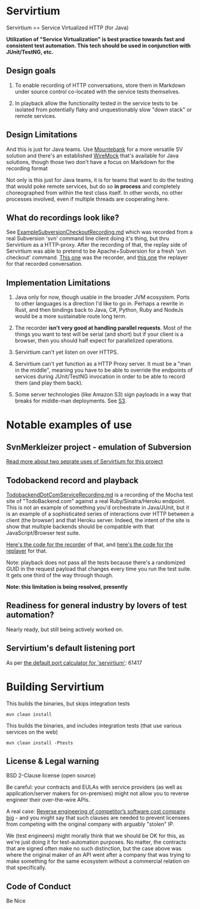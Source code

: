 # Servirtium

Servirtium == Service Virtualized HTTP (for Java)

**Utilization of "Service Virtualization" is best practice towards fast and 
consistent test automation. This tech should be used in conjunction with 
JUnit/TestNG, etc.**

## Design goals 

1. To enable recording of HTTP conversations, store them in Markdown under source control co-located with 
the service tests themselves. 

2. In playback allow the functionality tested in the service tests to be isolated from potentially flaky 
and unquestionably slow "down stack" or remote services.

## Design Limitations

And this is just for Java teams. Use [Mountebank](http://mbtest.org) for a more versatile SV 
solution and there's an established [WireMock](http://wiremock.org/) that's available for Java 
solutions, though those two don't have a focus on Markdown for the recording format

Not only is this just for Java teams, it is for teams that want to do the testing that would 
poke remote services, but do so **in process** and completely choreographed from within the test class
itself. In other words, no other processes involved, even if multiple threads are cooperating 
here. 

## What do recordings look like?

See [ExampleSubversionCheckoutRecording.md](https://github.com/paul-hammant/servirtium/blob/master/src/test/resources/ExampleSubversionCheckoutRecording.md) 
which was recorded from a real Subversion 'svn' command line client doing it's thing, but 
thru Servirtium as a HTTP-proxy. After the recording of that, the replay side of Servirtium was able 
to pretend to be Apache+Subversion for a fresh 'svn checkout' command. 
[This one](https://github.com/paul-hammant/servirtium/blob/master/src/test/java/com/paulhammant/servirtium/SubversionCheckoutRecorderMain.java) 
was the recorder, and [this one](https://github.com/paul-hammant/servirtium/blob/master/src/test/java/com/paulhammant/servirtium/SubversionCheckoutReplayerMain.java) 
the replayer for that recorded conversation.

## Implementation Limitations

1. Java only for now, though usable in the broader JVM ecosystem. Ports to other languages 
is a direction I'd like to go in. Perhaps a rewrite in Rust, and then bindings back to Java, C#, 
Python, Ruby and NodeJs would be a more sustainable route long term.

2. The recorder **isn't very good at handling parallel requests**. Most of the 
things you want to test will be serial (and  short) but if your client is a browser, 
then you should half expect for parallelized operations.

3. Servirtium can't yet listen on over HTTPS.

4. Servirtium can't yet function as a HTTP Proxy server. It must be a "man in the middle", 
meaning you have to be able to override the endpoints of services during JUnit/TestNG invocation 
in order to be able to record them (and play them back).
 
5. Some server technologies (like Amazon S3) sign payloads in a way that breaks for middle-man 
deployments. See [S3](https://github.com/paul-hammant/servirtium/wiki/S3).
 
# Notable examples of use

## SvnMerkleizer project - emulation of Subversion

[Read more about two seprate uses of Servirtium for this project](docs/SvnMerkleizer_More_Info.md)

## Todobackend record and playback

[TodobackendDotComServiceRecording.md](https://github.com/paul-hammant/servirtium/blob/master/src/test/resources/TodobackendDotComServiceRecording.md) 
is a recording of the Mocha test site of "TodoBackend.com" against a real Ruby/Sinatra/Heroku 
endpoint. This is not an example of something you'd orchestrate in Java/JUnit, but it is 
an example of a sophisticated series of interactions over HTTP between a client (the browser) 
and that Heroku server. Indeed, the intent of the site is show that multiple backends should be
compatible with that JavaScript/Browser test suite.

[Here's the code for the recorder](https://github.com/paul-hammant/servirtium/blob/master/src/test/java/com/paulhammant/servirtium/SubversionCheckoutRecorderMain.java) 
of that, and [here's the code for the replayer](https://github.com/paul-hammant/servirtium/blob/master/src/test/java/com/paulhammant/servirtium/SubversionCheckoutReplayerMain.java)
for that.  

Note: playback does not pass all the tests because there's a randomized GUID in the request 
payload that changes every time you run the test suite. It gets one third of the way through though.

**Note: this limitation is being resolved, presently**

## Readiness for general industry by lovers of test automation?

Nearly ready, but still being actively worked on.

## Servirtium's default listening port

As per [the default port calculator for 'servirtium'](https://paul-hammant.github.io/default-port-calculator/#servirtium): 61417 

# Building Servirtium

This builds the binaries, but skips integration tests

```
mvn clean install
```

This builds the binaries, and includes integration tests (that use various services on the web)

```
mvn clean install -Ptests
```

## License & Legal warning

BSD 2-Clause license (open source)

Be careful: your contracts and EULAs with service providers 
(as well as application/server makers for on-premises) might not allow you to 
reverse engineer their over-the-wire APIs.  

A real case: [Reverse engineering of competitor’s software cost company big](http://blog.internetcases.com/2017/10/24/reverse-engineering-of-competitors-software-cost-company-big/) - and you might say that such clauses are needed to prevent licensees from competing with the original company with arguably "stolen" IP. 

We (test engineers) might morally think that we should be OK for this, as we're just doing it for 
test-automation purposes. No matter, the contracts that are signed often make no such distinction, but 
the case above was where the original maker of an API went after a company that was trying to make 
something for the same ecosystem without a commercial relation on that specifically.

## Code of Conduct

Be Nice